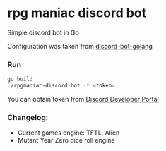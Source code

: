 # rpg maniac discord bot
Simple discord bot in Go
 
Configuration was taken from [discord-bot-golang](https://github.com/Rahulkumar2002/discord-bot-golang)

### Run
```bash
go build
./rpgmaniac-discord-bot -t <token>
```

You can obtain token from [Discord Developer Portal](https://discord.com/developers/applications/)

### Changelog:
- Current games engine: TFTL, Alien
- Mutant Year Zero dice roll engine

